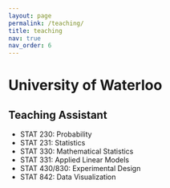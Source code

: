 ```yaml
---
layout: page
permalink: /teaching/
title: teaching
nav: true
nav_order: 6
---
```


# University of Waterloo
## Teaching Assistant
+ STAT 230: Probability
+ STAT 231: Statistics
+ STAT 330: Mathematical Statistics
+ STAT 331: Applied Linear Models
+ STAT 430/830: Experimental Design
+ STAT 842: Data Visualization